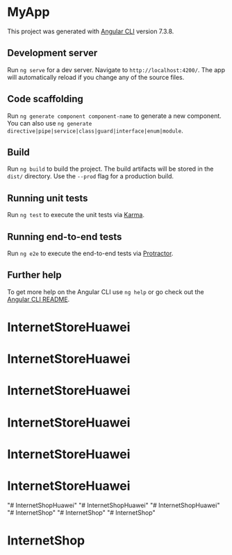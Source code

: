 # MyApp

This project was generated with [Angular CLI](https://github.com/angular/angular-cli) version 7.3.8.

## Development server

Run `ng serve` for a dev server. Navigate to `http://localhost:4200/`. The app will automatically reload if you change any of the source files.

## Code scaffolding

Run `ng generate component component-name` to generate a new component. You can also use `ng generate directive|pipe|service|class|guard|interface|enum|module`.

## Build

Run `ng build` to build the project. The build artifacts will be stored in the `dist/` directory. Use the `--prod` flag for a production build.

## Running unit tests

Run `ng test` to execute the unit tests via [Karma](https://karma-runner.github.io).

## Running end-to-end tests

Run `ng e2e` to execute the end-to-end tests via [Protractor](http://www.protractortest.org/).

## Further help

To get more help on the Angular CLI use `ng help` or go check out the [Angular CLI README](https://github.com/angular/angular-cli/blob/master/README.md).
# InternetStoreHuawei
# InternetStoreHuawei
# InternetStoreHuawei
# InternetStoreHuawei
# InternetStoreHuawei
# InternetStoreHuawei
"# InternetShopHuawei" 
"# InternetShopHuawei" 
"# InternetShopHuawei" 
"# InternetShop" 
"# InternetShop" 
"# InternetShop" 
# InternetShop

